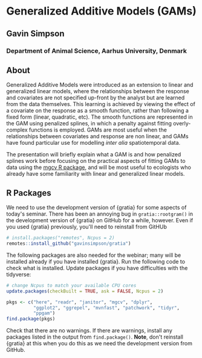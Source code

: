 # Generalized Additive Models (GAMs)

## Gavin Simpson

### Department of Animal Science, Aarhus University, Denmark

## About

Generalized Additive Models were introduced as an extension to linear and generalized linear models, where the relationships between the response and covariates are not specified up-front by the analyst but are learned from the data themselves. This learning is achieved by viewing the effect of a covariate on the response as a smooth function, rather than following a fixed form (linear, quadratic, etc). The smooth functions are represented in the GAM using penalized splines, in which a penalty against fitting overly-complex functions is employed. GAMs are most useful when the relationships between covariates and response are non linear, and GAMs have found particular use for modelling *inter alia* spatiotemporal data.

The presentation will briefly explain what a GAM is and how penalized splines work before focusing on the practical aspects of fitting GAMs to data using the [mgcv R package](https://cran.r-project.org/package=mgcv), and will be most useful to ecologists who already have some familiarity with linear and generalized linear models.

## R Packages

We need to use the development version of {gratia} for some aspects of today's seminar. There has been an annoying bug in `gratia::rootgram()` in the development version of {gratia} on GitHub for a while, however. Even if you used {gratia} previously, you'll need to reinstall from GitHUb

```r
# install.packages("remotes", Ncpus = 2)
remotes::install_github("gavinsimpson/gratia")
```

The following packages are also needed for the webinar; many will be installed already if you have installed {gratia}. Run the following code to check what is installed. Update packages if you have difficulties with the tidyverse:

```r
# change Ncpus to match your available CPU cores
update.packages(checkBuilt = TRUE, ask = FALSE, Ncpus = 2)
```
```r
pkgs <- c("here", "readr", "janitor", "mgcv", "dplyr",
          "ggplot2", "ggrepel", "mvnfast", "patchwork", "tidyr",
          "ppgam")
find.package(pkgs)
```

Check that there are no warnings. If there are warnings, install any packages listed in the output from `find.package()`. **Note**, don't reinstall {gratia} at this when you do this as we need the development version from GitHub.